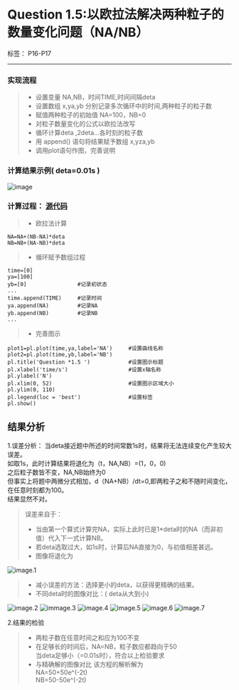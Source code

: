 # Question 1.5:以欧拉法解决两种粒子的数量变化问题（NA/NB）
标签： P16-P17 

---

### 实现流程
> * 设置变量 NA,NB，时间TIME,时间间隔deta
> * 设置数组 x,ya,yb 分别记录多次循环中的时间,两种粒子的粒子数
> * 赋值两种粒子的初始值 NA=100，NB=0 
> * 对粒子数量变化的公式以欧拉法改写
> * 循环计算deta ,2deta...各时刻的粒子数
> * 用 append() 语句将结果赋予数组 x,yza,yb
> * 调用plot语句作图，完善说明

### 计算结果示例( deta=0.01s )
![image](https://user-images.githubusercontent.com/31878522/31002566-0f9cf3c2-a51e-11e7-8a2f-066246d829e4.PNG)
### 计算过程： [源代码](https://github.com/tzwhu/computational_physics_N2015301020096/blob/master/02%20code)
> * 欧拉法计算

    NA=NA+(NB-NA)*deta 
    NB=NB+(NA-NB)*deta
> * 循环赋予数组过程    

    time=[0]
    ya=[100]
    yb=[0]                #记录初状态
    ...
    time.append(TIME)     #记录时间
    ya.append(NA)         #记录NA
    yb.append(NB)         #记录NB
    ...
> * 完善图示

    plot1=pl.plot(time,ya,label='NA')     #设置曲线名称
    plot2=pl.plot(time,yb,label='NB')     
    pl.title('Question *1.5 ')            #设置图示标题
    pl.xlabel('time/s')                   #设置x轴名称
    pl.ylabel('N')
    pl.xlim(0, 52)                        #设置图示区域大小
    pl.ylim(0, 110)
    pl.legend(loc = 'best')               #设置标签
    pl.show()
## 结果分析
1.误差分析：
当deta接近题中所述的时间常数1s时，结果将无法连续变化产生较大误差。<br>
如取1s，此时计算结果将退化为（t，NA,NB）=(1，0，0)<br>
之后粒子数皆不变，NA,NB始终为0<br>
但事实上将题中两微分式相加，d（NA+NB）/dt=0,即两粒子之和不随时间变化，在任意时刻都为100。<br>
结果显然不对。
>误差来自于：
> * 当由第一个算式计算完NA，实际上此时已是1*deta时的NA（而非初值）代入下一式计算NB。
> * 若deta选取过大，如1s时，计算后NA直接为0，与初值相差甚远。
> * 图像将退化为

![image.1](https://user-images.githubusercontent.com/31878522/31004854-c613879c-a528-11e7-8af9-c42d9a31ecf5.PNG)

> * 减小误差的方法：选择更小的deta，以获得更精确的结果。
> * 不同deta时的图像对比：( deta从大到小)

![image.2](https://user-images.githubusercontent.com/31878522/31002878-930c47ac-a51f-11e7-9a55-bda188ac4d5c.PNG)
![immage.3](https://user-images.githubusercontent.com/31878522/31002713-d30b2d2e-a51e-11e7-9647-95a039892fb2.PNG)
![image.4](https://user-images.githubusercontent.com/31878522/31002693-b40c748c-a51e-11e7-82a7-405ce2ee312a.PNG)
![image.5](https://user-images.githubusercontent.com/31878522/31002609-4dbbac16-a51e-11e7-9e7a-62caf9737326.PNG)
![image.6](https://user-images.githubusercontent.com/31878522/31002537-e188883e-a51d-11e7-81c3-46390dfe24b3.PNG)
![image.7](https://user-images.githubusercontent.com/31878522/31002566-0f9cf3c2-a51e-11e7-8a2f-066246d829e4.PNG)

2.结果的检验
> * 两粒子数在任意时间之和应为100不变
> * 在足够长的时间后，NA=NB，粒子数应都趋向于50<br>
当deta足够小（=0.01s时），符合以上检验要求
> * 与精确解的图像对比
该方程的解析解为<br>
NA=50+50e^(-2t)<br>
NB=50-50e^(-2t)<br>














